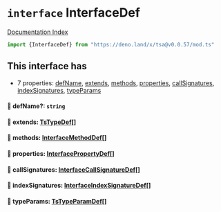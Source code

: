 # `interface` InterfaceDef

[Documentation Index](../README.md)

```ts
import {InterfaceDef} from "https://deno.land/x/tsa@v0.0.57/mod.ts"
```

## This interface has

- 7 properties:
[defName](#-defname-string),
[extends](#-extends-tstypedef),
[methods](#-methods-interfacemethoddef),
[properties](#-properties-interfacepropertydef),
[callSignatures](#-callsignatures-interfacecallsignaturedef),
[indexSignatures](#-indexsignatures-interfaceindexsignaturedef),
[typeParams](#-typeparams-tstypeparamdef)


#### 📄 defName?: `string`



#### 📄 extends: [TsTypeDef](../type.TsTypeDef/README.md)\[]



#### 📄 methods: [InterfaceMethodDef](../interface.InterfaceMethodDef/README.md)\[]



#### 📄 properties: [InterfacePropertyDef](../interface.InterfacePropertyDef/README.md)\[]



#### 📄 callSignatures: [InterfaceCallSignatureDef](../interface.InterfaceCallSignatureDef/README.md)\[]



#### 📄 indexSignatures: [InterfaceIndexSignatureDef](../interface.InterfaceIndexSignatureDef/README.md)\[]



#### 📄 typeParams: [TsTypeParamDef](../interface.TsTypeParamDef/README.md)\[]



